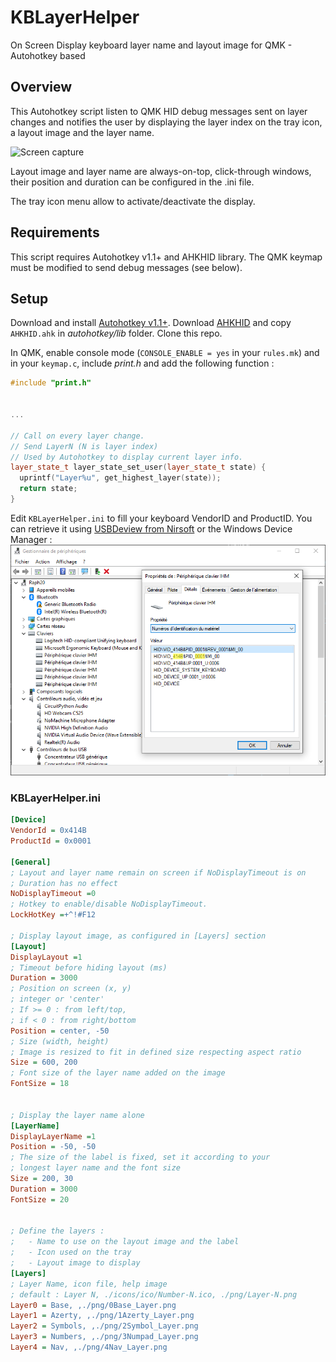 # KBLayerHelper

On Screen Display keyboard layer name and layout image for QMK - Autohotkey based

## Overview

This Autohotkey script listen to QMK HID debug messages sent on layer changes and notifies the user by displaying the layer index on the tray icon, a layout image and the layer name.

![Screen capture](./pictures/KBLayerHelper-with-legendes.png)

Layout image and layer name are always-on-top, click-through windows, their position and duration can be configured in the .ini file.

The tray icon menu allow to activate/deactivate the display.

## Requirements

This script requires Autohotkey v1.1+ and AHKHID library.
The QMK keymap must be modified to send debug messages (see below).

## Setup

Download and install [Autohotkey v1.1+](http://www.ahkscript.org/).
Download [AHKHID](https://github.com/jleb/AHKHID) and copy `AHKHID.ahk` in _autohotkey/lib_ folder.
Clone this repo.

In QMK, enable console mode (`CONSOLE_ENABLE = yes` in your `rules.mk`) and in your `keymap.c`, include _print.h_ and add the following function :

```c++
#include "print.h"


...

// Call on every layer change.
// Send LayerN (N is layer index)
// Used by Autohotkey to display current layer info.
layer_state_t layer_state_set_user(layer_state_t state) {
  uprintf("Layer%u", get_highest_layer(state));
  return state;
}
```

Edit `KBLayerHelper.ini` to fill your keyboard VendorID and ProductID.
You can retrieve it using [USBDeview from Nirsoft](http://www.nirsoft.net/utils/usb_devices_view.html) or the Windows Device Manager :
![Retrieve keyboard VID and PID](./pictures/Device_VID_PID.png)

### KBLayerHelper.ini

```ini
[Device]
VendorId = 0x414B
ProductId = 0x0001

[General]
; Layout and layer name remain on screen if NoDisplayTimeout is on
; Duration has no effect
NoDisplayTimeout =0
; Hotkey to enable/disable NoDisplayTimeout.
LockHotKey =+^!#F12

; Display layout image, as configured in [Layers] section
[Layout]
DisplayLayout =1
; Timeout before hiding layout (ms)
Duration = 3000
; Position on screen (x, y)
; integer or 'center'
; If >= 0 : from left/top,
; if < 0 : from right/bottom
Position = center, -50
; Size (width, height)
; Image is resized to fit in defined size respecting aspect ratio
Size = 600, 200
; Font size of the layer name added on the image
FontSize = 18


; Display the layer name alone
[LayerName]
DisplayLayerName =1
Position = -50, -50
; The size of the label is fixed, set it according to your
; longest layer name and the font size
Size = 200, 30
Duration = 3000
FontSize = 20


; Define the layers :
;   - Name to use on the layout image and the label
;   - Icon used on the tray
;   - Layout image to display
[Layers]
; Layer Name, icon file, help image
; default : Layer N, ./icons/ico/Number-N.ico, ./png/Layer-N.png
Layer0 = Base, ,./png/0Base_Layer.png
Layer1 = Azerty, ,./png/1Azerty_Layer.png
Layer2 = Symbols, ,./png/2Symbol_Layer.png
Layer3 = Numbers, ,./png/3Numpad_Layer.png
Layer4 = Nav, ,./png/4Nav_Layer.png

```
